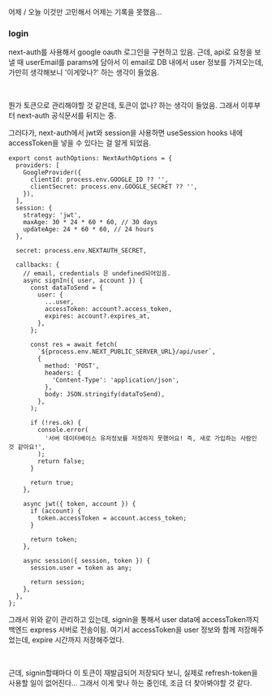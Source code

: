어제 / 오늘 이것만 고민해서 어제는 기록을 못했음...

### login

next-auth를 사용해서 google oauth 로그인을 구현하고 있음.
근데, api로 요청을 보낼 때 userEmail를 params에 담아서 이 email로 DB 내에서 user 정보를 가져오는데, 가만히 생각해보니 '이게맞나?' 하는 생각이 들었음.

<br>

뭔가 토큰으로 관리해야할 것 같은데, 토큰이 없나? 하는 생각이 들었음.
그래서 이후부터 next-auth 공식문서를 뒤지는 중.

그러다가, next-auth에서 jwt와 session을 사용하면 useSession hooks 내에 accessToken을 넣을 수 있다는 걸 알게 되었음.

```TSX
export const authOptions: NextAuthOptions = {
  providers: [
    GoogleProvider({
      clientId: process.env.GOOGLE_ID ?? '',
      clientSecret: process.env.GOOGLE_SECRET ?? '',
    }),
  ],
  session: {
    strategy: 'jwt',
    maxAge: 30 * 24 * 60 * 60, // 30 days
    updateAge: 24 * 60 * 60, // 24 hours
  },

  secret: process.env.NEXTAUTH_SECRET,

  callbacks: {
    // email, credentials 은 undefined되어있음.
    async signIn({ user, account }) {
      const dataToSend = {
        user: {
          ...user,
          accessToken: account?.access_token,
          expires: account?.expires_at,
        },
      };

      const res = await fetch(
        `${process.env.NEXT_PUBLIC_SERVER_URL}/api/user`,
        {
          method: 'POST',
          headers: {
            'Content-Type': 'application/json',
          },
          body: JSON.stringify(dataToSend),
        },
      );

      if (!res.ok) {
        console.error(
          '서버 데이터베이스 유저정보를 저장하지 못했어요! 즉, 새로 가입하는 사람인 것 같아요!',
        );
        return false;
      }

      return true;
    },

    async jwt({ token, account }) {
      if (account) {
        token.accessToken = account.access_token;
      }

      return token;
    },

    async session({ session, token }) {
      session.user = token as any;

      return session;
    },
  },
};
```

그래서 위와 같이 관리하고 있는데, signin을 통해서 user data에 accessToken까지 백엔드 express 서버로 전송이됨.
여기서 accessToken을 user 정보와 함께 저장해주었는데, expire 시간까지 저장해주었다.

<br>

근데, signin할때마다 이 토큰이 재발급되어 저장되다 보니, 실제로 refresh-token을 사용할 일이 없어진다...
그래서 이게 맞나 하는 중인데, 조금 더 찾아봐야할 것 같다.
